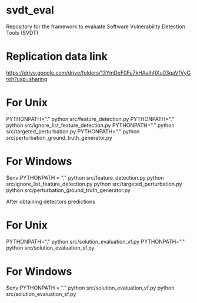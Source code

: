 # svdt_eval
Repository for the framework to evaluate Software Vulnerability Detection Tools (SVDT)

# Replication data link

https://drive.google.com/drive/folders/13YmDeF0Fu7kHAalhfjXu03qaVfVyGroh?usp=sharing


# For Unix

PYTHONPATH="." python src/feature_detection.py
PYTHONPATH="." python src/ignore_list_feature_detection.py
PYTHONPATH="." python src/targeted_perturbation.py
PYTHONPATH="." python src/perturbation_ground_truth_generator.py

# For Windows
$env:PYTHONPATH = "."
python src/feature_detection.py
python src/ignore_list_feature_detection.py
python src/targeted_perturbation.py
python src/perturbation_ground_truth_generator.py

After obtaining detectors predictions

# For Unix

PYTHONPATH="." python src/solution_evaluation_vf.py
PYTHONPATH="." python src/solution_evaluation_sf.py

# For Windows
$env:PYTHONPATH = "."
python src/solution_evaluation_vf.py
python src/solution_evaluation_sf.py